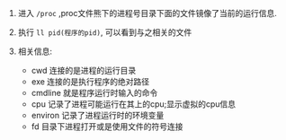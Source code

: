 1. 进入 `/proc` ,proc文件熊下的进程号目录下面的文件镜像了当前的运行信息.
2. 执行 `ll pid(程序的pid)`, 可以看到与之相关的文件
3. 相关信息:

	- cwd 连接的是进程的运行目录
	- exe 连接的是执行程序的绝对路径
	- cmdline 就是程序运行时输入的命令
	- cpu 记录了进程可能运行在其上的cpu;显示虚拟的cpu信息 
	- environ 记录了进程运行时的环境变量
	- fd 目录下进程打开或是使用文件的符号连接